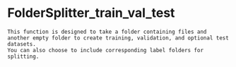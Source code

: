 # FolderSplitter_train_val_test
    This function is designed to take a folder containing files and another empty folder to create training, validation, and optional test datasets. 
    You can also choose to include corresponding label folders for splitting.
